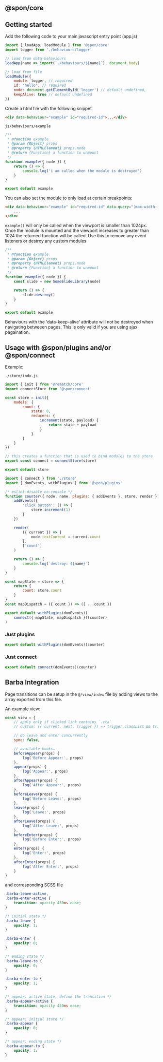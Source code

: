 ## @spon/core

## Getting started

Add the following code to your main javascript entry point (app.js)

```javascript
import { loadApp, loadModule } from '@spon/core'
import logger from './behaviours/logger'

// load from data-behaviours
loadApp(name => import(`./behaviours/${name}`), document.body)

// load from file
loadModule({
	module: logger, // required
	id: 'hello', // required
	node: document.getElementById('logger') // default undefined,
	keepAlive: true // default undefined
})
```

Create a html file with the following snippet

```html
<div data-behaviour="example" id="required-id">...</div>
```

`js/behaviours/example`

```javascript
/**
 * @function example
 * @param {Object} props
 * @property {HTMLElement} props.node
 * @return {Function} a function to unmount
 */
function example({ node }) {
	return () => {
		console.log('i am called when the module is destroyed')
	}
}

export default example
```

You can also set the module to only load at certain breakpoints:

```html
<div data-behaviour="example" id="required-id" data-query="(max-width: 1024px)">
	...
</div>
```

`example()` will only be called when the viewport is smaller than 1024px. Once the module is mounted and the viewport increases to greater than 1024 the returned function will be called. Use this to remove any event listeners or destroy any custom modules

```javascript
/**
 * @function example
 * @param {Object} props
 * @property {HTMLElement} props.node
 * @return {Function} a function to unmount
 */
function example({ node }) {
	const slide = new SomeSlideLibrary(node)

	return () => {
		slide.destroy()
	}
}

export default example
```

Behaviours with the 'data-keep-alive' attribute will not be destroyed when navigating betweeen pages. This is only valid if you are using ajax pagaination.

## Usage with @spon/plugins and/or @spon/connect

Example:

`./store/indx.js`

```javascript
import { init } from '@rematch/core'
import connectStore from '@spon/connect'

const store = init({
	models: {
		count: {
			state: 0,
			reducers: {
				increment(state, payload) {
					return state + payload
				}
			}
		}
	}
})

// this creates a function that is used to bind modules to the store
export const connect = connectStore(store)

export default store
```

```javascript
import { connect } from './store'
import { domEvents, withPlugins } from '@spon/plugins'

/* eslint-disable no-console */
function counter({ node, name, plugins: { addEvents }, store, render }) {
	addEvents({
		'click button': () => {
			store.increment(1)
		}
	})

	render(
		({ current }) => {
			node.textContent = current.count
		},
		['count']
	)

	return () => {
		console.log(`destroy: ${name}`)
	}
}

const mapState = store => {
	return {
		count: store.count
	}
}
const mapDispatch = ({ count }) => ({ ...count })

export default withPlugins(domEvents)(
	connect({ mapState, mapDispatch })(counter)
)
```

### Just plugins

```javascript
export default withPlugins(domEvents)(counter)
```

### Just connect

```javascript
export default connect(domEvents)(counter)
```

## Barba Integration

Page transitions can be setup in the `@/view/index` file by adding views to the array exported from this file.

An example view:

```javascript
const view = {
	// apply only if clicked link contains `.cta`
	// custom: ({ current, next, trigger }) => trigger.classList && trigger.classList.contains('cta'),

	// do leave and enter concurrently
	sync: false,

	// available hooks…
	beforeAppear(props) {
		log('Before Appear:', props)
	},
	appear(props) {
		log('Appear:', props)
	},
	afterAppear(props) {
		log('After Appear:', props)
	},
	beforeLeave(props) {
		log('Before Leave:', props)
	},
	leave(props) {
		log('Leave:', props)
	},
	afterLeave(props) {
		log('After Leave:', props)
	},
	beforeEnter(props) {
		log('Before Enter:', props)
	},
	enter(props) {
		log('Enter:', props)
	},
	afterEnter(props) {
		log('After Enter:', props)
	}
}
```

and corresponding SCSS file

```css
.barba-leave-active,
.barba-enter-active {
	transition: opacity 450ms ease;
}

/* initial state */
.barba-leave {
	opacity: 1;
}

.barba-enter {
	opacity: 0;
}

/* ending state */
.barba-leave-to {
	opacity: 0;
}

.barba-enter-to {
	opacity: 1;
}

/* appear: active state, define the transition */
.barba-appear-active {
	transition: opacity 450ms ease;
}

/* appear: initial state */
.barba-appear {
	opacity: 0;
}

/* appear: ending state */
.barba-appear-to {
	opacity: 1;
}
```
